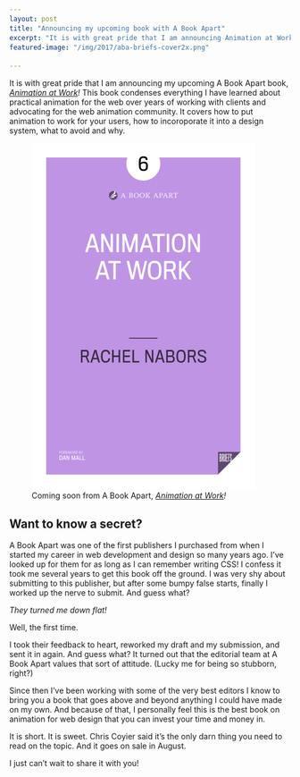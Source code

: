 ```yaml
---
layout: post
title: "Announcing my upcoming book with A Book Apart"
excerpt: "It is with great pride that I am announcing Animation at Work, my upcoming book with A Book Apart."
featured-image: "/img/2017/aba-briefs-cover2x.png"

---
```


It is with great pride that I am announcing my upcoming A Book Apart book, _[Animation at Work](https://abookapart.com/products/animation-at-work)!_ This book condenses everything I have learned about practical animation for the web over years of working with clients and advocating for the web animation community. It covers how to put animation to work for your users, how to incoroporate it into a design system, what to avoid and why.

<figure>
<a href="https://abookapart.com/products/animation-at-work"><img src="/img/2017/aba-briefs-cover.png" srcset="/img/2017/aba-briefs-cover2x.png 2x" width="400" height="619" alt="Animation at Work book cover with foreward by Dan Mall."></a>
<figcaption>Coming soon from A Book Apart, <i><a href="https://abookapart.com/products/animation-at-work">Animation at Work</a>!</i></figcaption>
</figure>

## Want to know a secret?

A Book Apart was one of the first publishers I purchased from when I started my career in web development and design so many years ago. I’ve looked up for them for as long as I can remember writing CSS! I confess it took me several years to get this book off the ground. I was very shy about submitting to this publisher, but after some bumpy false starts, finally I worked up the nerve to submit. And guess what?

*They turned me down flat!*

Well, the first time.

I took their feedback to heart, reworked my draft and my submission, and sent it in again. And guess what? It turned out that the editorial team at A Book Apart values that sort of attitude. (Lucky me for being so stubborn, right?)

Since then I’ve been working with some of the very best editors I know to bring you a book that goes above and beyond anything I could have made on my own. And because of that, I personally feel this is the best book on animation for web design that you can invest your time and money in.

It is short. It is sweet. Chris Coyier said it’s the only darn thing you need to read on the topic. And it goes on sale in August.

I just can’t wait to share it with you!